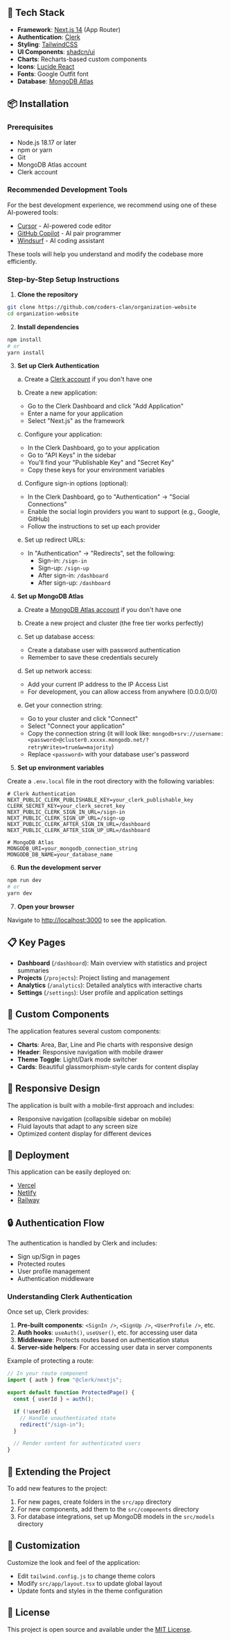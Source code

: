 ## 🧰 Tech Stack

- **Framework**: [Next.js 14](https://nextjs.org/) (App Router)
- **Authentication**: [Clerk](https://clerk.dev/)
- **Styling**: [TailwindCSS](https://tailwindcss.com/)
- **UI Components**: [shadcn/ui](https://ui.shadcn.com/)
- **Charts**: Recharts-based custom components
- **Icons**: [Lucide React](https://lucide.dev/)
- **Fonts**: Google Outfit font
- **Database**: [MongoDB Atlas](https://www.mongodb.com/atlas/database)

## 📦 Installation

### Prerequisites

- Node.js 18.17 or later
- npm or yarn
- Git
- MongoDB Atlas account
- Clerk account

### Recommended Development Tools

For the best development experience, we recommend using one of these AI-powered tools:

- [Cursor](https://cursor.sh/) - AI-powered code editor
- [GitHub Copilot](https://github.com/features/copilot) - AI pair programmer
- [Windsurf](https://www.phind.com/blog/code-editor) - AI coding assistant

These tools will help you understand and modify the codebase more efficiently.

### Step-by-Step Setup Instructions

1. **Clone the repository**

```bash
git clone https://github.com/coders-clan/organization-website
cd organization-website
```

2. **Install dependencies**

```bash
npm install
# or
yarn install
```

3. **Set up Clerk Authentication**

   a. Create a [Clerk account](https://clerk.dev/sign-up) if you don't have one

   b. Create a new application:

   - Go to the Clerk Dashboard and click "Add Application"
   - Enter a name for your application
   - Select "Next.js" as the framework

   c. Configure your application:

   - In the Clerk Dashboard, go to your application
   - Go to "API Keys" in the sidebar
   - You'll find your "Publishable Key" and "Secret Key"
   - Copy these keys for your environment variables

   d. Configure sign-in options (optional):

   - In the Clerk Dashboard, go to "Authentication" → "Social Connections"
   - Enable the social login providers you want to support (e.g., Google, GitHub)
   - Follow the instructions to set up each provider

   e. Set up redirect URLs:

   - In "Authentication" → "Redirects", set the following:
     - Sign-in: `/sign-in`
     - Sign-up: `/sign-up`
     - After sign-in: `/dashboard`
     - After sign-up: `/dashboard`

4. **Set up MongoDB Atlas**

   a. Create a [MongoDB Atlas account](https://www.mongodb.com/cloud/atlas/register) if you don't have one

   b. Create a new project and cluster (the free tier works perfectly)

   c. Set up database access:

   - Create a database user with password authentication
   - Remember to save these credentials securely

   d. Set up network access:

   - Add your current IP address to the IP Access List
   - For development, you can allow access from anywhere (0.0.0.0/0)

   e. Get your connection string:

   - Go to your cluster and click "Connect"
   - Select "Connect your application"
   - Copy the connection string (it will look like: `mongodb+srv://username:<password>@cluster0.xxxxx.mongodb.net/?retryWrites=true&w=majority`)
   - Replace `<password>` with your database user's password

5. **Set up environment variables**

Create a `.env.local` file in the root directory with the following variables:

```
# Clerk Authentication
NEXT_PUBLIC_CLERK_PUBLISHABLE_KEY=your_clerk_publishable_key
CLERK_SECRET_KEY=your_clerk_secret_key
NEXT_PUBLIC_CLERK_SIGN_IN_URL=/sign-in
NEXT_PUBLIC_CLERK_SIGN_UP_URL=/sign-up
NEXT_PUBLIC_CLERK_AFTER_SIGN_IN_URL=/dashboard
NEXT_PUBLIC_CLERK_AFTER_SIGN_UP_URL=/dashboard

# MongoDB Atlas
MONGODB_URI=your_mongodb_connection_string
MONGODB_DB_NAME=your_database_name
```

6. **Run the development server**

```bash
npm run dev
# or
yarn dev
```

7. **Open your browser**

Navigate to [http://localhost:3000](http://localhost:3000) to see the application.

## 📋 Key Pages

- **Dashboard** (`/dashboard`): Main overview with statistics and project summaries
- **Projects** (`/projects`): Project listing and management
- **Analytics** (`/analytics`): Detailed analytics with interactive charts
- **Settings** (`/settings`): User profile and application settings

## 🌟 Custom Components

The application features several custom components:

- **Charts**: Area, Bar, Line and Pie charts with responsive design
- **Header**: Responsive navigation with mobile drawer
- **Theme Toggle**: Light/Dark mode switcher
- **Cards**: Beautiful glassmorphism-style cards for content display

## 📱 Responsive Design

The application is built with a mobile-first approach and includes:

- Responsive navigation (collapsible sidebar on mobile)
- Fluid layouts that adapt to any screen size
- Optimized content display for different devices

## 🚀 Deployment

This application can be easily deployed on:

- [Vercel](https://vercel.com/)
- [Netlify](https://www.netlify.com/)
- [Railway](https://railway.app/)

## 🔒 Authentication Flow

The authentication is handled by Clerk and includes:

- Sign up/Sign in pages
- Protected routes
- User profile management
- Authentication middleware

### Understanding Clerk Authentication

Once set up, Clerk provides:

1. **Pre-built components**: `<SignIn />`, `<SignUp />`, `<UserProfile />`, etc.
2. **Auth hooks**: `useAuth()`, `useUser()`, etc. for accessing user data
3. **Middleware**: Protects routes based on authentication status
4. **Server-side helpers**: For accessing user data in server components

Example of protecting a route:

```jsx
// In your route component
import { auth } from "@clerk/nextjs";

export default function ProtectedPage() {
  const { userId } = auth();

  if (!userId) {
    // Handle unauthenticated state
    redirect("/sign-in");
  }

  // Render content for authenticated users
}
```

## 🧪 Extending the Project

To add new features to the project:

1. For new pages, create folders in the `src/app` directory
2. For new components, add them to the `src/components` directory
3. For database integrations, set up MongoDB models in the `src/models` directory

## 🌈 Customization

Customize the look and feel of the application:

- Edit `tailwind.config.js` to change theme colors
- Modify `src/app/layout.tsx` to update global layout
- Update fonts and styles in the theme configuration

## 📄 License

This project is open source and available under the [MIT License](LICENSE).
